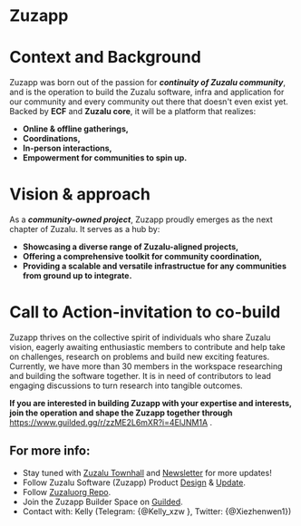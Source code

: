 # Zuzapp
# Context and Background
Zuzapp was born out of the passion for ***continuity of Zuzalu community***, and is the operation to build the Zuzalu software, infra and application for our community and every community out there that doesn't even exist yet. Backed by **ECF** and **Zuzalu core**, it will be a platform that realizes:
  - **Online & offline gatherings,**
  - **Coordinations,**
  - **In-person interactions,**
  - **Empowerment for communities to spin up.**

# Vision & approach
As a ***community-owned project***, Zuzapp proudly emerges as the next chapter of Zuzalu. It serves as a hub by: 
  - **Showcasing a diverse range of Zuzalu-aligned projects,**
  - **Offering a comprehensive toolkit for community coordination,**
  - **Providing a scalable and versatile infrastructue for any communities from ground up to integrate.**

# Call to Action-invitation to co-build
Zuzapp thrives on the collective spirit of individuals who share Zuzalu vision, eagerly awaiting enthusiastic members to contribute and help take on challenges, research on problems and build new exciting features. Currently, we have more than 30 members in the workspace researching and building the software together. It is in need of contributors to lead engaging discussions to turn research into tangible outcomes. 

**If you are interested in building Zuzapp with your expertise and interests, join the operation and shape the Zuzapp together through** https://www.guilded.gg/r/zzME2L6mXR?i=4ElJNM1A .

## For more info:
- Stay tuned with [Zuzalu Townhall](https://zuzalu.city/full-program) and [Newsletter](https://zuzalu.notion.site/Zuzalu-Newsletters-ad07a651a2414c0b9728ce0837492d82) for more updates!
- Follow Zuzalu Software (Zuzapp) Product [Design](https://www.figma.com/file/OflHeW74E7e90FHxXKJ1w7/Zuzapp?type=whiteboard&node-id=0-1&t=tQ1Cem0bi8WyRxyI-0) & [Update](https://www.craft.me/s/75SOUVY42yfU3q).
- Follow [Zuzaluorg Repo](https://github.com/zuzaluorg/zuzalu).
- Join the Zuzapp Builder Space on [Guilded](https://www.guilded.gg/r/zzME2L6mXR?i=4ElJNM1A).
- Contact with: Kelly
(Telegram: {@Kelly_xzw }, Twitter: {@Xiezhenwen1})
